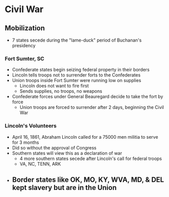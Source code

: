 # Civil War

## Mobilization

- 7 states secede during the "lame-duck" period of Buchanan's presidency

### Fort Sumter, SC

- Confederate states begin seizing federal property in their borders
- Lincoln tells troops not to surrender forts to the Confederates
- Union troops inside Fort Sumter were running low on supplies
    - Lincoln does not want to fire first
    - Sends supplies, no troops, no weapons
- Confederate forces under General Beauregard decide to take the fort by force
    - Union troops are forced to surrender after 2 days, beginning the Civil War

### Lincoln's Volunteers

- April 16, 1861, Abraham Lincoln called for a 75000 men militia to serve for 3 months
- Did so without the approval of Congress
- Southern states will view this as a declaration of war
    - 4 more southern states secede after Lincoln's call for federal troops
    - VA, NC, TENN, ARK
- Border states like OK, MO, KY, WVA, MD, & DEL kept slavery but are in the Union
    - 
